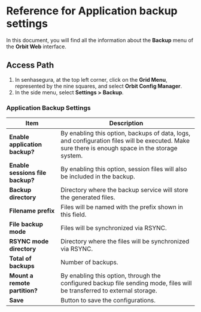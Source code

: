 # Reference for Application backup settings

In this document, you will find all the information about the **Backup** menu of the **Orbit Web** interface.

## Access Path

1. In senhasegura, at the top left corner, click on the **Grid Menu**, represented by the nine squares, and select **Orbit Config Manager**.
1. In the side menu, select **Settings >** **Backup**.

### Application Backup Settings
| Item                            | Description                                                                                                                      |
|---------------------------------|--------------------------------------------------------------------------------------------------------------------------------|
| **Enable application backup?** | By enabling this option, backups of data, logs, and configuration files will be executed. Make sure there is enough space in the storage system. |
| **Enable sessions file backup?** | By enabling this option, session files will also be included in the backup.                                        |
| **Backup directory**         | Directory where the backup service will store the generated files.                                                          |
| **Filename prefix**  | Files will be named with the prefix shown in this field.                                                                 |
| **File backup mode**  | Files will be synchronized via RSYNC.                                                                                      |
| **RSYNC mode directory**     | Directory where the files will be synchronized via RSYNC.                                                                       |
| **Total of backups**            | Number of backups.                                                                                                             |
| **Mount a remote partition?** | By enabling this option, through the configured backup file sending mode, files will be transferred to external storage. |
| **Save**                      | Button to save the configurations.                                                                                            |
